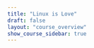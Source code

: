 ```yaml
---
title: "Linux is Love"
draft: false
layout: "course_overview"
show_course_sidebar: true
---
```


<!-- `g{{< playlist tag="linux" >}} -->
